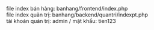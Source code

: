 file index bán hàng: banhang/frontend/index.php<br>
file index quản trị: banhang/backend/quantri/indexpt.php<br>
tài khoản quản trị: admin / mật khẩu: tien123
